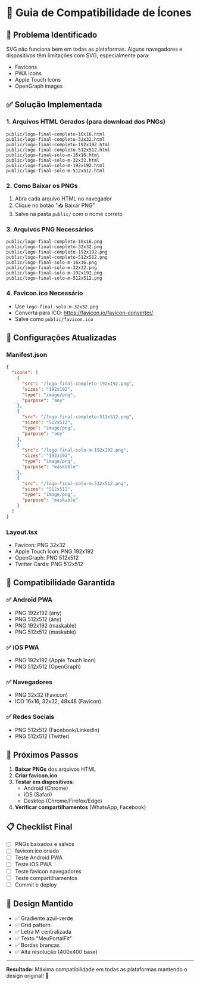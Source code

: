# 🎨 Guia de Compatibilidade de Ícones

## 📱 Problema Identificado
SVG não funciona bem em todas as plataformas. Alguns navegadores e dispositivos têm limitações com SVG, especialmente para:
- Favicons
- PWA icons
- Apple Touch Icons
- OpenGraph images

## ✅ Solução Implementada

### 1. **Arquivos HTML Gerados** (para download dos PNGs)
```
public/logo-final-completo-16x16.html
public/logo-final-completo-32x32.html
public/logo-final-completo-192x192.html
public/logo-final-completo-512x512.html
public/logo-final-solo-m-16x16.html
public/logo-final-solo-m-32x32.html
public/logo-final-solo-m-192x192.html
public/logo-final-solo-m-512x512.html
```

### 2. **Como Baixar os PNGs**
1. Abra cada arquivo HTML no navegador
2. Clique no botão "📥 Baixar PNG"
3. Salve na pasta `public/` com o nome correto

### 3. **Arquivos PNG Necessários**
```
public/logo-final-completo-16x16.png
public/logo-final-completo-32x32.png
public/logo-final-completo-192x192.png
public/logo-final-completo-512x512.png
public/logo-final-solo-m-16x16.png
public/logo-final-solo-m-32x32.png
public/logo-final-solo-m-192x192.png
public/logo-final-solo-m-512x512.png
```

### 4. **Favicon.ico Necessário**
- Use `logo-final-solo-m-32x32.png`
- Converta para ICO: https://favicon.io/favicon-converter/
- Salve como `public/favicon.ico`

## 🔧 Configurações Atualizadas

### **Manifest.json**
```json
{
  "icons": [
    {
      "src": "/logo-final-completo-192x192.png",
      "sizes": "192x192",
      "type": "image/png",
      "purpose": "any"
    },
    {
      "src": "/logo-final-completo-512x512.png",
      "sizes": "512x512",
      "type": "image/png",
      "purpose": "any"
    },
    {
      "src": "/logo-final-solo-m-192x192.png",
      "sizes": "192x192",
      "type": "image/png",
      "purpose": "maskable"
    },
    {
      "src": "/logo-final-solo-m-512x512.png",
      "sizes": "512x512",
      "type": "image/png",
      "purpose": "maskable"
    }
  ]
}
```

### **Layout.tsx**
- Favicon: PNG 32x32
- Apple Touch Icon: PNG 192x192
- OpenGraph: PNG 512x512
- Twitter Cards: PNG 512x512

## 🎯 Compatibilidade Garantida

### **✅ Android PWA**
- PNG 192x192 (any)
- PNG 512x512 (any)
- PNG 192x192 (maskable)
- PNG 512x512 (maskable)

### **✅ iOS PWA**
- PNG 192x192 (Apple Touch Icon)
- PNG 512x512 (OpenGraph)

### **✅ Navegadores**
- PNG 32x32 (Favicon)
- ICO 16x16, 32x32, 48x48 (Favicon)

### **✅ Redes Sociais**
- PNG 512x512 (Facebook/LinkedIn)
- PNG 512x512 (Twitter)

## 🚀 Próximos Passos

1. **Baixar PNGs** dos arquivos HTML
2. **Criar favicon.ico**
3. **Testar em dispositivos**:
   - Android (Chrome)
   - iOS (Safari)
   - Desktop (Chrome/Firefox/Edge)
4. **Verificar compartilhamentos** (WhatsApp, Facebook)

## 📋 Checklist Final

- [ ] PNGs baixados e salvos
- [ ] favicon.ico criado
- [ ] Teste Android PWA
- [ ] Teste iOS PWA
- [ ] Teste favicon navegadores
- [ ] Teste compartilhamentos
- [ ] Commit e deploy

## 🎨 Design Mantido

- ✅ Gradiente azul-verde
- ✅ Grid pattern
- ✅ Letra M centralizada
- ✅ Texto "MeuPortalFit"
- ✅ Bordas brancas
- ✅ Alta resolução (400x400 base)

---

**Resultado**: Máxima compatibilidade em todas as plataformas mantendo o design original! 🎯
